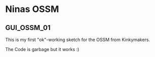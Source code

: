 # Ninas OSSM

## GUI_OSSM_01

This is my first "ok"-working sketch for the OSSM from Kinkymakers.

The Code is garbage but it works :)
